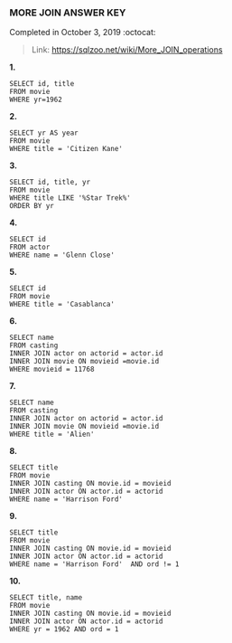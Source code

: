 ### MORE JOIN ANSWER KEY ###
Completed in October 3, 2019 :octocat:
> Link: https://sqlzoo.net/wiki/More_JOIN_operations

**1.**
```
SELECT id, title
FROM movie
WHERE yr=1962
```
**2.**
```
SELECT yr AS year 
FROM movie
WHERE title = 'Citizen Kane'
```
**3.**
```
SELECT id, title, yr
FROM movie 
WHERE title LIKE '%Star Trek%'
ORDER BY yr
```
**4.**
```
SELECT id 
FROM actor
WHERE name = 'Glenn Close'
```
**5.**
```
SELECT id
FROM movie
WHERE title = 'Casablanca'
```
**6.**
```
SELECT name
FROM casting 
INNER JOIN actor on actorid = actor.id
INNER JOIN movie ON movieid =movie.id
WHERE movieid = 11768
```
**7.**
```
SELECT name
FROM casting 
INNER JOIN actor on actorid = actor.id
INNER JOIN movie ON movieid =movie.id
WHERE title = 'Alien'
```
**8.**
```
SELECT title 
FROM movie 
INNER JOIN casting ON movie.id = movieid
INNER JOIN actor ON actor.id = actorid
WHERE name = 'Harrison Ford' 
```
**9.**
```
SELECT title 
FROM movie 
INNER JOIN casting ON movie.id = movieid
INNER JOIN actor ON actor.id = actorid
WHERE name = 'Harrison Ford'  AND ord != 1
```
**10.**
```
SELECT title, name
FROM movie 
INNER JOIN casting ON movie.id = movieid
INNER JOIN actor ON actor.id = actorid
WHERE yr = 1962 AND ord = 1
```
